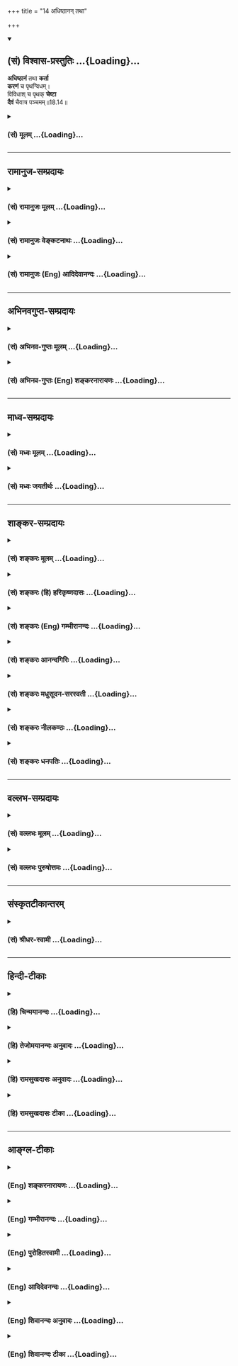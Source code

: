 +++
title = "14 अधिष्ठानन् तथा"

+++
<div class="js_include" newlevelforh1="2" title="(सं) विश्वास-प्रस्तुतिः" unfilled url="/mahAbhAratam/vyAsaH/shlokashaH/06-bhIShma-parva/03-bhagavad-gItA-parva/saMskRtam/vishvAsa-prastutiH/18_moxa-saMnyAsa-yogaH/14_adhiShThAnan_tath.md">
<details open><summary><h2>(सं) विश्वास-प्रस्तुतिः ...{Loading}...</h2></summary>

**अधिष्ठानं** तथा **कर्ता**  
**करणं** च पृथग्विधम्।  
विविधाश् च पृथक् **चेष्टा**  
**दैवं** चैवात्र पञ्चमम्॥18.14॥
</details>
</div>
<div class="js_include collapsed" newlevelforh1="3" title="(सं) मूलम्" unfilled url="/mahAbhAratam/vyAsaH/shlokashaH/06-bhIShma-parva/03-bhagavad-gItA-parva/saMskRtam/mUlam/18_moxa-saMnyAsa-yogaH/14_adhiShThAnan_tath.md">
<details><summary><h3>(सं) मूलम् ...{Loading}...</h3></summary>

अधिष्ठानं तथा कर्ता करणं च पृथग्विधम्।  
विविधाश्च पृथक्चेष्टा दैवं चैवात्र पञ्चमम्।।18.14।।
</details>
</div>


_________________
## रामानुज-सम्प्रदायः
<div class="js_include collapsed" newlevelforh1="3" title="(सं) रामानुजः मूलम्" unfilled url="/mahAbhAratam/vyAsaH/shlokashaH/06-bhIShma-parva/03-bhagavad-gItA-parva/saMskRtam/rAmAnujaH/mUlam/18_moxa-saMnyAsa-yogaH/14_adhiShThAnan_tath.md">
<details><summary><h3>(सं) रामानुजः मूलम् ...{Loading}...</h3></summary>

।।18.14।। न्याय्ये शास्त्रसिद्धे विपरीते प्रतिषिद्धे **वा** सर्वस्मिन्
कर्मणि शारीरे वाचिके मानसे च **पञ्च एते हेतवः। अधिष्ठानं** शरीरम्;
अधिष्ठीयते जीवात्मना इति महाभूतसंघातरूपं शरीरम् अधिष्ठानम्। **तथा
कर्ता** जीवात्मा अस्य जीवात्मनः ज्ञातृत्वं कर्तृत्वं च -- ज्ञोऽत एव
(ब्र॰ सू॰ 2।3।18)कर्ता शास्त्रार्थवत्त्वात् (ब्र॰ सू॰ 2।3।33) इति च
सूत्रोपपादितम्। करणं च पृथग्विधम् वाक्पाणिपादादिपञ्चकं समनस्कं
कर्मेन्द्रियम्; पृथग्विधं कर्मनिष्पत्तौ पृथग्व्यापारम्। **विविधाः च
पृथक् चेष्टाः** -- चेष्टाशब्देन पञ्चात्मा वायुः अभिधीयते;
तद्वृत्तिवाचिना; शरीरेन्द्रियधारकस्य प्राणापानादिभेदभिन्नस्य वायोः
पञ्चात्मनो विविधा च चेष्टा विविधा वृत्तिः। **दैवं च एव अत्र पञ्चमम्;**
अत्र कर्म हेतुकलापे दैवं पञ्चमम् परमात्मा अन्तर्यामी कर्मनिष्पत्तौ
प्रधानहेतुः इति अर्थः उक्तं हिसर्वस्य चाहं हृदि सन्निविष्टो मत्तः
स्मृतिर्विज्ञानमपोहनं च। (गीता 15।15) इति। वक्ष्यति च -- ईश्वरः
सर्वभूतानां हृद्देशेऽर्जुन तिष्ठति। भ्रामयन् सर्वभूतानि यन्त्रारूढानि
मायया।। (गीता 18।61) इति।  
  
परमात्मायत्तं च जीवात्मनः कर्तृत्वम् -- परात्तु तच्छ्रुतेः (ब्र॰ सू॰
2।3।41) इति उपपादितम्। ननु एवं परमात्मायत्ते जीवात्मनः कर्तृत्वे जीवात्मा
कर्मणि अनियोज्यो भवति इति विधिनिषेधशास्त्राणि अनर्थकानि स्युः।  
  
इदम् अपि चोद्यं सूत्रकारेण एव परिहृतम्। कृतप्रयत्नापेक्षस्तु
विहितप्रतिषिद्धावैयर्थ्यादिभ्यः (ब्र॰ सू॰ 2।3।42) इति। एतद् उक्तं भवति --
परमात्मना दत्तैः तदाधारैः च करणकलेवरादिभिः तदाहितशक्तिभिः स्वयं च
जीवात्मा तदाधारः तदाहितशक्तिः सन् कर्मनिष्पत्तये स्वेच्छया
करणाद्यधिष्ठानाकारं प्रयत्नं च आरभते तदन्तः अवस्थितः परमात्मा
स्वानुमतिदानेन तं प्रवर्तयति इति जीवस्य अपि स्वबुद्ध्या एव
प्रवृत्तिहेतुत्वम् अस्ति। यथा गुरुतरशिलामहीरुहादिचलनादिफलप्रवृत्तिषु
बहुपुरुषसाध्यासु बहूनां हेतुत्वं विधिनिषेधभाक्त्वं च इति।

</details>
</div>
<div class="js_include collapsed" newlevelforh1="3" title="(सं) रामानुजः वेङ्कटनाथः" unfilled url="/mahAbhAratam/vyAsaH/shlokashaH/06-bhIShma-parva/03-bhagavad-gItA-parva/saMskRtam/rAmAnujaH/venkaTanAthaH/18_moxa-saMnyAsa-yogaH/14_adhiShThAnan_tath.md">
<details><summary><h3>(सं) रामानुजः वेङ्कटनाथः ...{Loading}...</h3></summary>

  
  
।।18.14।। उक्तविवरणतया श्लोकद्वयस्यापुनरुक्तिं परमते विरोधं
चाभिप्रेत्याऽऽह -- तदिदमाहेति। तत् श्रुतिसिद्धम्; इदं विवक्षितमित्यर्थः।
न्याय्यं न्यायादानपेतंधर्मपथ्यर्थन्यायादनपेते \[अष्टा.4।4।92\]
इत्यनुशासनात्। न्यायशब्दश्चात्र
अर्थान्तरानौचित्याद्व्युत्पत्त्यनुरोधाच्च
शास्त्रमेवानुसन्धत्त,इत्यभिप्रायेणाऽऽह -- शास्त्रसिद्ध इति।
शास्त्रसिद्धेन सह लौकिकविवक्षायां तदन्यद्वेति वक्तव्यम्। विहिते
निर्दिष्टे विपरीतशब्दश्च निषिद्धे स्वरसः कैमुत्येन च लौकिकं
लभ्यमित्यभिप्रायेणाऽऽह -- प्रतिषिद्धे वेति। सर्वस्मिन् कर्मणीति
फलितोक्तिः। यथा शारीरमानसवाचिकेषु कर्मसु शरीरादीनां प्राधान्येन
प्रतिनियतता न तथाऽमी पञ्च हेतवः अपितु प्रतिकर्म पञ्चाप्यपेक्षिता
इत्यभिप्रायेण शारीरत्वाद्युक्तिः। पञ्चहेतुकेषु सर्वेषु कर्मसु
प्राधान्यादेव हि शारीरत्वादिविभागः। यद्यपि जगत्सृष्ट्यादिषु परमात्मैव
कारणं; तथापि क्षेत्रज्ञकर्तृकेषु परमात्मना
स्वेच्छयैवमुपकरणीकृतान्येतानीत्यभिप्रायेण हेत्वन्तरोक्तिः।  
  
अधिष्ठानं क्षेत्रमाहुः \[म.भा.12।307।14\] इति करालायाऽऽह वसिष्ठः
तदनुसारेणाऽऽह -- अधिष्ठानं शरीरमिति। श्रुतिश्च -- मघवन्मर्त्यं वा इदं
शरीरमात्तं मृत्युना तदेत(तदस्या)दमृतस्याशरीरस्यात्मनोऽधिष्ठानम्
\[छां.उ.8।12।1\] इति शरीरेऽधिष्ठानशब्दं प्रयुङ्क्ते। कृत्यल्युटो बहुलम्
\[अष्टा.3।3।113\] इति कर्मार्थतया शरीरेऽधिष्ठानशब्दं व्युत्पादयति --
अधिष्ठीयत इति। अधिष्ठातुर्जीवस्यापि
परमात्माधिष्ठेयत्वात्तद्व्यवच्छेदायजीवात्मनेति विशेषितम्।
जीवाधिष्ठेयस्यापि करणादेः
पृथङ्निर्देशात्तत्सङ्कोचायाऽऽहमहाभूतसङ्घातरूपमिति।  
  
विश्वकर्तुरिह दैवशब्देन पृथग्ग्रहणात् कर्तृशब्दस्य चात्रशास्त्रफलं
प्रयोक्तरि \[पू.मी.3।7।18\] इति न्यायसूचनार्थत्वाच्चकर्ता
जीवात्मेत्युक्तम्। ननु कर्तृत्वं हि ज्ञानचिकीर्षापूर्वकप्रयत्नयोगित्वं
ज्ञानमात्रस्यात्मनो ज्ञातृत्वासम्भवात्तन्मूलं कर्तृत्वमपि न स्यादेवेत्यत
आह -- अस्य जीवात्मनो ज्ञातृत्वं कर्तृत्वं चेति। ज्ञोऽत एव
\[ब्र.सू.2।3।18\] इत्यादिसूत्रग्रहणं; श्रुत्यादेरपि तत एवाकर्षणात्।  
  
कर्मोत्पत्तिहेतूपन्यासात्करणशब्दोऽत्र कर्मेन्द्रियमात्रपर
इत्यभिप्रायेणाऽऽहवागिति। यद्यपि ज्ञानेन्द्रियाणां
तत्तद्विषयज्ञानोत्पादनद्वारा परम्परया कर्मणि हेतुत्वमस्ति; तथापि
वस्तुमात्रेष्वालोचितेषु मनसा सङ्कल्प्यैव
कर्मकरणान्मनसश्चान्यव्यापारव्यवधानाभावात् -- समनस्कमित्युक्तम्।
ज्ञानेन्द्रियस्यापि मनसः कर्मेन्द्रियप्रवृत्तिष्वपि
साधारण्यात्कर्मेन्द्रियत्वोक्तिः। शरीरवाङ्मनोभिः इत्यत्रैवोक्तेः मनसः
सङ्कल्पादिकर्मापेक्षया वा कर्मेन्द्रियत्ववादः। साङ्ख्यैरप्येवमेवोक्तं --
बुद्धीन्द्रियाणि चक्षुश्श्रोत्रघ्राणरसनत्वगाख्यानि (स्पर्शनकानि)।
वाक्पाणिपादपायूपस्थान्कर्मेन्द्रियाण्याहुः। उभयात्मकमत्र मनः
सङ्कल्पकमिन्द्रियं च साधर्म्यात् \[सां.का.2627\]
इति। कर्महेतुषूपादीयमानेषुपृथग्विधम् इति विशेषणं
तदुपयुक्तव्यापाराख्यविधापरमित्याहकर्मनिष्पत्तौ पृथग्व्यापारमिति।
वागादिष्वेकैकस्य वचनादानविहरणोत्सर्गानन्दसङ्कल्पादिक्रियाव्यापारो हि
मिथो विलक्षणः। प्रयत्नमूला शरीरादिक्रियैव हि चेष्टेत्युच्यते अतोऽत्र
कर्मणस्तदेव कारणमित्यात्माश्रयः स्यात् तत्राऽऽह -- चेष्टाशब्देन
पञ्चात्मा वायुरिति। अभिधीयत इति शब्देन प्रतिपादनमात्रं विवक्षितम्। अत्र
तद्धेतावन्यस्मिन् लक्षयितव्ये वागादीनां
करणादिशब्दैरुपात्तत्वात्प्राणसंवादादिषु करणानां शरीरस्य च
स्थितिप्रवृत्तेः प्राणायत्तत्वश्रुतेः प्राणप्रवृत्तिनिमित्तचेष्टावाचिना
शब्देन प्राणलक्षणाऽत्र युक्तेत्यभिप्रायेणाऽऽह -- तद्वृत्तिवाचिनेति।
चेष्टाशब्देनेति पूर्वेणान्वयः।  
  
प्राणसंवादादिस्मारणेन प्राणलक्षणाया औचित्यं वृत्तेर्वैविध्यं च विवृणोति
-- शरीरेन्द्रियेति। पृथक्छब्दविविधशब्दयोः
पौनरुक्त्यपरिहारायाऽऽहशरीरेन्द्रियधारकस्य प्राणापानादिभेदभिन्नस्येति।
अधिष्ठानकर्तृकरणव्यापारापेक्षया शरीरेन्द्रियवर्गरूपविषयभेदेन च पृथक्त्वं
प्राणादिवृत्तिभेदप्रतिनियतोच्छ्वासनिमेषोन्मेषादिव्यापारैर्वैविध्यं चेति
भावः। पञ्चात्मशब्दोऽत्र पञ्चवृत्तित्वपरः तथा च सूत्रं --
पञ्चवृत्तिर्मनोवद्व्यपदिश्यते \[ब्र.सू.2।4।12\] इति।
पञ्चवृत्तित्वोक्तिश्च नागकूर्मकृकरदेवदत्तधनञ्जयरूपवृत्त्यन्तरपञ्चकस्यापि
प्रदर्शिका। दैवं चैवात्र पञ्चमम् इत्यत्र
दैवाख्यप्रधाननिर्धारणार्थमत्रेत्यनुवाद इत्याह -- अत्र कर्महेतुकलाप इति।
परमात्मनः पञ्चमतया परिगणने श्रुत्यर्थपाठादिक्रमासम्भवाद्वाचः
क्रमवर्तित्वेन यथासम्भवं परिगणनेऽपिपञ्चमम् इति पूरणे निर्देशे
प्रयोजनाभावात् यथा कठवल्ल्याम् -- इन्द्रियेभ्यः परा ह्यर्थाः
इत्युपक्रम्य महतः परमव्यक्तमव्यक्तात्पुरुषः परः। पुरुषान्न परं
किञ्चित्सा काष्ठा सा परा गतिः \[1।3।1011\] इतीन्द्रियादिसमस्तप्रवृत्तौ
प्रधानहेतुः परमपुरुषो वशीकरणीयकाष्ठात्वेन निर्दिष्टः;
तद्वदिहापीत्यभिप्रायेणाऽऽह -- परमात्मान्तर्यामीति। ननुदैवं पुराकृतं
कर्मदैवं दिष्टं भागधेयम् \[अमरः1।4।28\] इत्यादिषु
प्राचीनकर्मरूपभोग्यपर्यायतया दैवशब्दं पठन्ति तस्य च हेतुत्वमुपपन्नम् अतः
कथमत्र परमात्मेत्युच्यते इत्थं न हि प्रागेव विनष्टानां कर्मणां स्वरूपेण
हेतुत्वं सम्भवति अतः कर्मजन्यादृष्टरूपपरमपुरुषसङ्कल्पस्यैव हेतुत्वं
वक्तव्यं ततो वरं तस्यैव दैवशब्देन प्रतिपादनम् अस्ति च दैवशब्दस्य
दैवतपर्यायतयाऽपि लोकवेदयोः प्रसिद्धिः यथा -- सत्यं सत्यं पुनः
सत्यमुद्धृत्य भुजमुच्यते। वेदशास्त्रात्परं नास्ति न दैवं केशवात्परम्
\[नृ.पु.18।33\] इति। नह्यत्रार्थान्तरं सम्भवति। एवं श्रीमद्रामायणेऽपि --
स्वाधीनं समतिक्रम्य मातरं पितरं गुरुम्। अस्वाधीनं कथं दैवं
प्रकारैरभिराध्यते \[वा.रा.2\] इति। तथा सभापर्वणि -- श्रूयतां परमं दैवं
दुर्विज्ञेयं मयाऽपि च। नारायणस्तु पुरुषो विश्वरूपो महाद्युतिः इति। तथा
याज्ञवल्क्यप्रणीते योगशास्त्रे -- आर्षं छन्दश्च मन्त्राणां दैवतं
ब्राह्मणं तथा इति। उक्त एवार्थः पुनःआर्षं छन्दश्च दैवं च इत्यादिनाऽपि
निर्दिश्यते। तत्रैव दैत्यमोहनार्थे प्रजापत्युपदेशानुवादेआत्मानं
पूजयेन्नित्यं भूषणाच्छादनादिभिः। स्वदेह एव दैवं स्यादन्यद्दैवं न विद्यते
\[यो.या.\] इति। तथा -- दैवाधीनं जगत्सर्वं मन्त्राधीनं च दैवतम्।
तन्मन्त्रं ब्राह्मणाधीनं तस्माद्विप्रा हि दैवतम्। \[वि.सं.22\] इति।
अस्मिन्नपि शास्त्रेसाधिभूताधिदेवं माम् \[7।30\] इति प्रस्ताव्यअधिदैवं
किमुच्यते \[8।1\] इति पृष्टमर्थंपुरुषश्चाधिदैवतम् \[8।4\] इति
प्रतिवक्ति। छान्दोग्ये () च आदित्याख्यदैवतवर्तिनः पुरुषस्याधिदैवतमिति
नामोच्यते -- तस्योपनिषदहः \[बृ.उ.5।5।3\] इत्यधिदैवतं तस्योपनिषदहं
\[बृ.उ.5।5।4\] इत्यध्यात्मम्। इति। एवमन्यत्रापि द्रष्टव्यम्। अन्यैरपि
चात्र दैवशब्दश्चक्षुराद्यनुग्राहकादित्यादिविषयतया व्याख्यातः। वयं
त्वादित्यादीनामप्यनुग्राहकं परमात्मानमिह दैवं ब्रूम इति विशेषः।
प्रयुक्तं च स्तोत्रेप्रख्यातदैवपरमार्थविदां मतैश्च \[स्तो.र.15\] इति।
लक्ष्मीकल्याणे च -- धर्मे प्रमाणं समयस्तदीयो वेदाश्च तत्त्वं च
तदिष्टदैवम् इति। तस्माद्देवशब्दोऽत्र देवतापर्यायः। स चात्र
सर्वप्रवर्तकहेतुपरत्वाद्विशेषकाभावाच्च परदेवताविषय उचित
इतिपरमात्मान्तर्यामी कर्मनिष्पत्तौ प्रधानहेतुरित्युक्तम्। यथाऽसौ
सर्वेषामात्मा; न तथाऽस्य कश्चिदित्यतः परमात्मा। तथा शरीरादेः प्रवृत्तौ
जीवः प्रधानहेतुः; तथा तस्याप्यसावित्यभिप्रायेणान्तर्यामित्वोक्तिः।
तद्विवक्षामत्र पूर्वापराभ्यां स्थापयति -- उक्तं हीत्यादिना।
ननुस्वतन्त्रः कर्ता \[अष्टा.1।3।5\] इति कर्तृलक्षणमनुशिष्टम् इह च
कर्तेति क्षेत्रज्ञ एव निर्दिष्टः अतः कारकान्तरप्रयोक्तृत्वं
कारकान्तराप्रयोज्यत्वं च तस्याङ्गीकर्तव्यम्।
तस्माद्दैवमप्यत्राधिष्ठानादिवत्तदपेक्षया गुणीभूतं वक्तव्यमित्यत्राऽऽह --
परमात्मायत्तं चेति। उत्पन्नज्ञानचिकीर्षाप्रयत्नस्य हि पुरुषस्य
कारकान्तरप्रयोक्तृत्वादिकम् ज्ञानाद्युत्पत्तिरेव तु परमात्मायत्तेति
श्रुतिसिद्धत्वात्; जीवस्य परायत्तकर्तृत्वं स्वातन्त्र्यं चाविरुद्धमिति
शारीरके स्थापितमिति भावः। इममभिप्रायमजानन्वायूदकादिवत्परमात्मनः
प्रेरकत्वाच्चोदयति -- नन्वेवमिति। ज्योतिष्टोमादिषु यदि परमात्मा
प्रेरयति; तदा न जीवस्य किञ्चिद्विधेयं न हि प्रबलेन ह्रियमाणस्य गमनविधिः
अथ निरुन्धे; तथापि न विधेयं न हि दुर्बलस्य प्रबलेन निरुद्धस्य गमनविधिः
एवं यत्र परमात्मा प्रवर्तयति; तत्र निवृत्तेरशक्यत्वान्निषेधो निष्फलः
यत्र तु न प्रवर्तयेत्; तत्र तु प्रवृत्तेरेवाशक्यत्वान्न निषेधापेक्षेति
भावः। इयमत्र चार्वाकेतरसमस्तसिद्धान्तावलम्बिनी चोद्यकाष्ठा --
निग्रहानुग्रहाम्नातपूर्वादृष्टप्रचोदितः। निग्रहानुग्रहाद्यर्ह इतीदं घटते
कथम् इति। जीवस्य ज्ञातृत्वकर्तृत्वपारतन्त्र्याभावचोद्यवत्
पारतन्त्र्येऽपि विधिनिषेधवैयर्थ्यप्रसङ्गचोद्यमपि
पञ्चमवेदतदुपन्षिदोर्द्रष्टा भगवान्बादरायणः स्वयमेव परिजहारेत्याह --
इदमपीति। विहितप्रतिषिद्धावैयर्थ्यादिहेतुभ्य एव चेतनेन कृतं
प्रयत्नमपेक्ष्य परमात्मा उत्तरोत्तरेषु प्रवर्तयतीति सूत्रार्थः। तत्र
सर्वप्रवृत्तिषु परमात्माधीनासु कथं कृतप्रयत्नापेक्षत्वमुच्यते
वैयर्थ्यचोद्यस्य चावैयर्थ्यासिद्ध्यर्थतया परिहारे साध्याविशेषश्च
स्यादिति शङ्कायां सूत्रस्याभिप्रायिकमर्थमाह -- एतदुक्तमिति। अयमभिप्रायः
-- यत्तावदीश्वरस्य यन्त्रादिवत्त्वसङ्कल्पकल्पितप्रवृक्तिशक्तीनां
करणकलेवराणां समर्पणं; यच्च भूतलादिवत्सर्वप्रवृत्तिनिवृत्त्यानुगुण्येन
स्वरूपतः सङ्कल्पतश्च सर्वाधारतयाऽवस्थानं; यदपि
करणकलेवराद्यधिष्ठानशक्तिप्रदानं; यच्च
प्रवृत्त्यालम्बनबाह्यविषयपुरस्करणं; तत्सर्वं जीवस्य कर्तृत्वानुगुणं
सर्वप्रवृत्तिनिवृत्तिसाधारणं चेति न तत्र चोद्यावकाशः। एतावतैव
सर्वप्रवृत्तिनिवृत्तिसाधारणमुदासीनत्वं भगवत उच्यते। एवं लब्धशक्तेः
पुरुषस्य प्रवृत्तिकाले यत्कार्यनिष्पत्त्यर्थमीश्वरस्यानुमन्तृत्वं; तदपि
न जीवस्य कर्तृतां वारयति अपितूत्तम्नातीति न ततोऽपि विधिनिषेधवैयर्थ्यम्।
नचैकस्मिन्नेव कर्मणि परमात्माख्यकर्त्रन्तरसाहचर्यं
जीवस्यानियोज्यताकारणं; प्रत्येकमशक्येषु सम्भूय बहुभिरनुष्ठीयमानेष्वपि
लोके विधिनिषेधतत्फलादिदर्शनात्प्रवृत्तिशक्तस्येच्छायामन्यैरनिवार्यत्वेन
स्वातन्त्र्यादिसिद्धेः। एवंकार्यते ह्यवशः कर्म सर्वः प्रकृतिजैर्गुणैः
\[3।5\] इत्यादिष्वपि ज्ञानेच्छापुरस्कारेण प्रवर्तनादिच्छाविशेषादेश्च
स्ववासनादिविशेषमूलत्वाज्जीवस्य कर्तृत्वं सुस्थितम्। अत एव ह्यत्र
हेतुपञ्चके कर्तेति समाख्यासमाधिना कर्तृत्वेनैव जीवो निरूप्यते यत्तु
करणकलेवरशक्तिज्ञानवाञ्छादिषु विषमप्रदानमहितप्रवृत्तावनिवारणमनुमननं
प्रत्यवायजननं च; तदप्यनादिपूर्वकर्मवैषम्योपाधिकतया नेश्वरस्य
वैषम्यनैर्घृण्यापादकम्। प्रवृत्तिवैषम्यस्यादृष्टवैषम्यमूलत्वेऽपि
तदेवादृष्टं शास्त्रपुरस्कारेणास्य दृष्टादिकमारभते। तदप्येवमिति
विधिनिषेधावकाशलाभः। न हि पूर्वं यज्ञादिकारणमदृष्टं कृतमिति तेनैवेदानीं
यज्ञादिकं निष्पद्यते; शास्त्रजन्यबुद्ध्यादिसापेक्षत्वात्तस्य। एवं
पापहेतुभूतमप्यदृष्टं स्वबुद्ध्यैव निवृत्तियोग्यतया शासनानर्हदशामापाद्य
पापे प्रवर्तयति तदपि तथेति; अन्यथादृष्टमूलत्वाद्धिताहितप्रवृत्त्योर्न
शास्त्रापेक्षेति वादिनः पूर्वादृष्टेऽपि तथा प्रसङ्गात्स्ववचनविरोधः।
अथादृष्टमूलत्वे शास्त्रवैयर्थ्यप्रसङ्गः सार्थकं च शास्त्रं
परैरभ्युपगम्यत इत्यदृष्टमूलत्वमेव नोपपद्येतेति मन्यसे तदपि न;
लौकिकविधिनिषेधयोरपि तथा प्रसङ्गात्। तत्रापि हि सामग्रीवैचित्र्यमूलत्वे
प्रवृत्तिनिवृत्त्यादिवैचित्र्यस्य किंगामानय इत्यादिनियोगेन अथ सोऽपि
नियोगः स्वसामग्र्योपनीतः प्रवृत्तिनिवृत्तिसामग्रीमध्यमध्यास्त इति
पश्यसि; एवं वैदिकनियोगोऽपीति सम्पश्येथाः। तर्हि लौकिकमपि नियोगं
परित्यजाम इति चेत् -- हन्त
परस्परसंव्यवहारव्युत्त्पत्त्याद्यसम्भवाद्विलीनं लोकायतेनापीति मूकीभव।
एवं सामान्यतः सर्वेषु अदृष्टवैषम्यमूलेष्वपि कर्मसु शास्त्रे सावकाशे तदेव
शास्त्रमीश्वरबुद्धिविशेषं चेददृष्टमुपदिशति; तथाविधोऽयमीश्वरः
प्रमाणबलादगवत इति न तत्र परिचोदनावकाशः। न चैष दोषः --
यथोक्तमाचार्यैर्वादिहंसाम्बुवाहैः -- वैषम्ये सति कर्मणामविषमः किं नाम
कुर्यात्कृती किंवोदारतया ददीत वरदो वाञ्छन्ति चेद्दुर्गतिम् इति। तदयं
चार्वाकेतरसमस्तसिद्धान्तनिष्ठानां साधारणपरिहारसारः --
तत्तदिष्टादृष्टमूलशास्त्रवश्यदशान्वयात्। पुनस्तथातथा
दृष्टसम्पत्तिरुपपद्यते।। पुमर्थसाधनत्वेन प्रतीतेः स्वेच्छया पुमान्।
प्रवर्तेतेति तादर्थ्यात्सावकाशाऽत्र चोदना।। इति। अत्र
करणकलेवरप्रदानादिसाधारणोपकारसापेक्षतया जीवकर्तृत्वस्य
परापेक्षत्वंसन्नित्यन्तेनोक्तम्। कर्मनिष्पत्तये इत्यादिना तु
प्रवृत्तिविशेषे जीवस्य स्वातन्त्र्यं दर्शितम्। तत्रापि परस्य
किञ्चित्कारःतदन्तरवस्थित इत्यादिनोक्तः। तं -- कृतप्रयत्नमित्यर्थः।

</details>
</div>
<div class="js_include collapsed" newlevelforh1="3" title="(सं) रामानुजः (Eng) आदिदेवानन्दः" unfilled url="/mahAbhAratam/vyAsaH/shlokashaH/06-bhIShma-parva/03-bhagavad-gItA-parva/saMskRtam/rAmAnujaH/english/AdidevAnandaH/18_moxa-saMnyAsa-yogaH/14_adhiShThAnan_tath.md">
<details><summary><h3>(सं) रामानुजः (Eng) आदिदेवानन्दः ...{Loading}...</h3></summary>

18.14 - 18.15 For all actions, performed through body, words or mind,
whether they be authorized by the Sastras or not, the causes are these
five. (1) The body, which is a conglomeration of the 'great elements,'
is known as the seat, since it is governed by the individual self. (2)
The agent is the individual self. That this individual self is the
knower and the agent is established in the Vedanta-Sutras: 'For this
reason, (the individual self) is the knower' (2.3.18) and 'The agent, on
account of the scripture having a purport' (2.3.33.). (3) The organs of
various kinds are the five motor organs like that of speech, hands, feet
etc., along with the mind. They are of various kinds, viz., they have
different functions in completing an action. (4) The different and
distinctive functions of vital air - here the expression 'functions'
(Cesta) means several functions. Distinctive are the functions of this
fivefold vital air which sustains the body and senses through its
divisions of Prana, Apana etc. (5) Divinity is the fifth among these
causes. The purport is this: Among these, which constitute the
conglomeration of causes of work the Divinity is the fifth. It is the
Supreme Self, the Inner Ruler, who is the main cause in completing the
action. It has been already affirmed: 'I am seated in the hearts of all.
From Me are memory, knowledge and their removal also' (15.15), and He
will say further: 'The Lord, O Arjuna, lives in the heart of every being
casuing them to spin round and round by His power as if set on a wheel'
(18.61). The agency of the individual self is dependent on the Supreme
Self as established in the aphorism: 'But from the Supreme, because the
scripture says so' (B. S., 2.3.41). Now an objection may be raised in
this way: If the agency of the individual self is dependent on the
Supreme Self and the individual self cannot be charged with moral
responsibility, then the scriptures containing injunctions and
prohibitions become useless, as the individual self cannot be enjoined
to act in regard to any action. The objection is disposed off by the
author of the Vedanta-Sutras in the aphorism: 'But with a view to the
effects made on account of the purposelessness of injunctions and
prohibitions' (2.3.42). The purport is this: By means of his senses,
body etc., granted by the Supreme Self - having Him for their support,
empowered by Him, and thus deriving power from Him - the individual self
begins, of his own free will, the effort for directing the senses etc.,
for the purpose of performing actions conditioned by his body and
organs. The individual self Itself, of Its own free will, is responsible
for activity, since the Supreme Self, abiding within, causes It to act
only by granting His permission, just as works such as moving heavy
stones and timber are collectively the labour of many persons and they
are together responsible for the effect. But each one of them
(severally) also is responsible for it. In the same way each individual
is answerable to Nature's law in the form of positive and negative
;ndments.

</details>
</div>


_________________
## अभिनवगुप्त-सम्प्रदायः
<div class="js_include collapsed" newlevelforh1="3" title="(सं) अभिनव-गुप्तः मूलम्" unfilled url="/mahAbhAratam/vyAsaH/shlokashaH/06-bhIShma-parva/03-bhagavad-gItA-parva/saMskRtam/abhinava-guptaH/mUlam/18_moxa-saMnyAsa-yogaH/14_adhiShThAnan_tath.md">
<details><summary><h3>(सं) अभिनव-गुप्तः मूलम् ...{Loading}...</h3></summary>

।।18.13 -- 18.17।। अधुना व्यवहारदशायामपि पञ्चस्वपि कर्महेतुषु स्थितेषु
बलादेवामी ( बलादमी ) अविद्यान्धाः पुमांसः स्वात्मन्येव
सकलकर्तृभावभारमारोपयन्ति ( आरोपयन्त्येते )। अतो निजयैव धिया आत्मानं
बध्नन्ति; न तु वस्तुस्थित्या अस्य बन्धः इत्युपदिश्यते -- पञ्चेत्यादि न
निबद्ध्यते इत्यन्तम्। कृतः अन्तः; निश्चयः यत्रेति कृतान्तः; सिद्धान्तः।
अधिष्ठानं; विषयः। दैवम्; प्रागर्जितं शुभाशुभम्। पञ्चैते अधिष्ठानादयः
सामग्रीरूपतां प्राप्ताः सर्वकर्मसु हेतवः। अन्ये तु; अधिष्ठीयते अनेन सर्वं
कर्म इति बुद्धिगतं रजोलब्धवृत्तिकं
धृतिश्रद्धासुखविविदिषाविविदिषारूपपञ्चकपरिणामिकर्मयोगशब्दवाच्यमधिष्ठानं
क्वचित् प्रयत्नशब्देन उक्तम्। कर्ता; अनुसन्धाता बुद्धिलक्षणः। करणं
मनश्चक्षुरादि; बाह्यमपि च खड्गादि। चेष्टा प्राणापानादिका। ,दैवशब्देन
धर्माधर्मौ ताभ्यां च बुद्धिगताः सर्वेऽपि भावा उपलक्षिताः \[ इति \]।
अन्ये तु अधिष्ठानम् ईश्वरं मन्यन्ते। अकृतबुद्धित्वात्; अनिश्चितप्रज्ञतया।
यः पुनरहंकारवियोगदार्ढ्येन प्रागुक्तयुक्तिशतशोधितेन कर्माणि करोति न स
बन्धभाक् +++(; N न संबन्धभाक् )+++; कृतबुद्धित्वात् इत्याशयः।

</details>
</div>
<div class="js_include collapsed" newlevelforh1="3" title="(सं) अभिनव-गुप्तः (Eng) शङ्करनारायणः" unfilled url="/mahAbhAratam/vyAsaH/shlokashaH/06-bhIShma-parva/03-bhagavad-gItA-parva/saMskRtam/abhinava-guptaH/english/shankaranArAyaNaH/18_moxa-saMnyAsa-yogaH/14_adhiShThAnan_tath.md">
<details><summary><h3>(सं) अभिनव-गुप्तः (Eng) शङ्करनारायणः ...{Loading}...</h3></summary>

18.14 See Comment under 18.17

</details>
</div>


_________________
## माध्व-सम्प्रदायः
<div class="js_include collapsed" newlevelforh1="3" title="(सं) मध्वः मूलम्" unfilled url="/mahAbhAratam/vyAsaH/shlokashaH/06-bhIShma-parva/03-bhagavad-gItA-parva/saMskRtam/madhvaH/mUlam/18_moxa-saMnyAsa-yogaH/14_adhiShThAnan_tath.md">
<details><summary><h3>(सं) मध्वः मूलम् ...{Loading}...</h3></summary>

।।18.14 -- 18.15।। अधिष्ठानं देहादिः। कर्ता विष्णुः स हि
सर्वकर्तेत्युक्तम् जीवस्य चाकर्तृत्वे प्रमाणमुक्तम्। करणमिन्द्रियादि च।
चेष्टाः क्रियाः हस्तादिक्रियाभिर्होमादिकर्माणि जायन्ते। ध्यानादेरपि
मानसी चेष्टा कारणम्। पूर्वतनी चेष्टाऽपि संस्कारकारणत्वेन भवति।
दैवमदृष्टम्। तथा चायास्यश्रुतिः -- देहो ब्रह्मार्थेन्द्रियाद्याः
क्रियाश्च तथाऽदृष्टं पञ्चमं कर्महेतुः इति।

</details>
</div>
<div class="js_include collapsed" newlevelforh1="3" title="(सं) मध्वः जयतीर्थः" unfilled url="/mahAbhAratam/vyAsaH/shlokashaH/06-bhIShma-parva/03-bhagavad-gItA-parva/saMskRtam/madhvaH/jayatIrthaH/18_moxa-saMnyAsa-yogaH/14_adhiShThAnan_tath.md">
<details><summary><h3>(सं) मध्वः जयतीर्थः ...{Loading}...</h3></summary>

।।18.14 -- 18.15।। अधिष्ठानादि करण एवान्तर्भूतमिति वक्ष्यति;
तत्प्रबोधनायाधिष्ठानं निर्दिशति -- **अधिष्ठानमि**ति। आदिपदेन भूम्यादि।
कर्ता जीव इति व्याख्यानमसदिति भावेनाऽऽह -- **कर्ते**ति। शंरीरवाङ्मनोभिः
क्रियमाणानां कर्मणां कर्ता कथं विष्णुः इत्यत आह -- **स ही**ति।
उक्तमुपपादितम्। तथापि जीवोऽत्र कर्ता किं न स्यात् इत्यत आह -- **जीवस्य
चे**ति। अपराधीनत्वाभिप्रायेणेदं निराकरणं; पराधीनं
कर्तृत्वमङ्गीकृत्यान्यत्र जीवो व्याख्यात इत्यविरोधः।
भावसाधनताप्रतीतिनिरासार्थमाह -- **करणमि**ति। आदिपदेन स्रुवादि।
भावसाधनार्थस्य साध्यत्वाच्चेष्टाग्रहणेन च गृहीतत्वाच्च। वायवीयाः
प्राणापानाद्याश्चेष्टाः (शां.) इत्यसत्। द्रव्याभिधाने
चेष्टात्वानुपपत्तेः। प्राणनाद्यभिधाने
साध्यत्वात्कारकत्वानुपपत्तेरित्याशयवानाह -- **चेष्टा** इति। क्रियाणां
साधकत्वात्कथं कारकत्वं इत्यत आह -- **हस्तादी**ति। सावान्तरव्यापारं हि
करणं कारकमुच्यते। तत्राधिष्ठानादिपदैर्व्यापारिणो निर्दिश्यन्ते।
क्रियाशब्देन त्ववान्तरा व्यापाराः। कारकाश्रिताभिरवान्तरक्रियाभिः
प्रधानक्रियाजननं च प्रसिद्धमेवेत्यर्थः। नन्वत्र
कारकाभिधानप्रसङ्गेऽधिष्ठानाद्येवोक्तं कर्मसम्प्रदानापादानानि कुतो
नोक्तानि अधिष्ठानादीनां सर्वक्रियानुगमात् कर्मादीनां तदभावादिति ब्रूमः।
तथा च वक्ष्यति -- शरीरवाङ्मनोभिर्यत् \[18।15\] इति। एवं तर्हि चेष्टाऽपि
न वक्तव्या। ध्यानादिजनने करणस्य मनसश्चेष्टाभावेनानुगमादित्यत आह --
**ध्यानादेरपी**ति। आदिपदेन स्मरणं गृह्यते; ज्ञात एवार्थे ध्यानं भवति;
ज्ञानं चात्मेन्द्रियसन्निकृष्टेनैव मनसा जायते; सन्निकर्षश्च
मानसचेष्टाजन्यः; अतो ध्यानादेरपि मनस्सम्बन्धिनी चेष्टा कारणं भवतीति
भावः। ननु नियतपूर्वक्षणे सत्कारणं न च ध्यानादिपूर्वक्षणे मनसि
क्रियाऽस्ति चिरातीतत्वात्। मनोनैश्चल्यसाध्यत्वाद्ध्यानादेः। न च
सन्निकर्षज्ञानद्वारा करणं तस्यापि चिरातीतत्वादित्यत आह -- पूर्वतनीति।
पूर्वतनी चिरातीताऽपि मानसी क्रिया सन्निकर्षद्वारा
ध्यानादिहेतुसंस्कारकारणत्वेन भवति; ध्यानादेः कारणसंस्कारस्य
स्थायित्वादित्यर्थः। दैवमन्तर्यामिव्यापार इति कश्चित्; तदसत्
कर्तेत्यनेनैवोक्तत्वात्। चक्षुराद्यनुग्राहकाः सूर्यादय इत्यपरः
\[वें.ब्र.\] तदप्यसत् करणादिशब्दैरेव गृहीतत्वादिति भावेनाऽऽह --
**दैवमदृष्टमि**ति। उक्तमर्थं श्रुतिसम्मत्याऽपि समर्थयते -- **तथा चे**ति।
देह इत्युपलक्षणम्। हेतुः कारणम्। कर्म हेत्विति क्वचित्पाठः; तत्र छान्दसो
लिङ्गव्यत्ययः।

</details>
</div>


_________________
## शाङ्कर-सम्प्रदायः
<div class="js_include collapsed" newlevelforh1="3" title="(सं) शङ्करः मूलम्" unfilled url="/mahAbhAratam/vyAsaH/shlokashaH/06-bhIShma-parva/03-bhagavad-gItA-parva/saMskRtam/shankaraH/mUlam/18_moxa-saMnyAsa-yogaH/14_adhiShThAnan_tath.md">
<details><summary><h3>(सं) शङ्करः मूलम् ...{Loading}...</h3></summary>

।।18.14।। --,**अधिष्ठानम्** इच्छाद्वेषसुखदुःखज्ञानादीनाम्
अभिव्यक्तेराश्रयः अधिष्ठानं शरीरम्; **तथा कर्ता** उपाधिलक्षणः भोक्ता;
**करणं च** श्रोत्रादिशब्दाद्युपलब्धये **पृथग्विधं** नानाप्रकारं तत्
द्वादशसंख्यं **विविधाश्च पृथक्चेष्टाः** वायवीयाः प्राणापानाद्याः **दैवं
चैव** दैवमेव च **अत्र** एतेषु चतुर्षु **पञ्चमं** पञ्चानां पूरणम्
आदित्यादि चक्षुराद्यनुग्राहकम्।।

</details>
</div>
<div class="js_include collapsed" newlevelforh1="3" title="(सं) शङ्करः (हि) हरिकृष्णदासः" unfilled url="/mahAbhAratam/vyAsaH/shlokashaH/06-bhIShma-parva/03-bhagavad-gItA-parva/saMskRtam/shankaraH/hindI/harikRShNadAsaH/18_moxa-saMnyAsa-yogaH/14_adhiShThAnan_tath.md">
<details><summary><h3>(सं) शङ्करः (हि) हरिकृष्णदासः ...{Loading}...</h3></summary>

।।18.14।। वे ( पाँच कारण ) कौनसे हैं सो बतलाते हैं --, अधिष्ठान --
इच्छाद्वेष; सुखदुःख और ज्ञान आदिकी अभिव्यक्तिका आश्रय शरीर; कर्ता --
उपाधिस्वरूप भोक्ता जीव; भिन्नभिन्न प्रकारके कारण -- शब्दादि विषयोंको
ग्रहण करनेवाले श्रोत्रादि अलगअलग बारह करण; नाना प्रकारकी चेष्टाएँ --
श्वासप्रश्वास आदि अलगअलग वायुसम्बन्धी क्रियाएँ और इन चारोंके साथ पाँचवाँ
-- पाँचकी संख्याको पूर्ण करनेवाला कारण दैव है। अर्थात् चक्षु आदि
इन्द्रियोंके अनुग्राहक सूर्यादि देव हैं।

</details>
</div>
<div class="js_include collapsed" newlevelforh1="3" title="(सं) शङ्करः (Eng) गम्भीरानन्दः" unfilled url="/mahAbhAratam/vyAsaH/shlokashaH/06-bhIShma-parva/03-bhagavad-gItA-parva/saMskRtam/shankaraH/english/gambhIrAnandaH/18_moxa-saMnyAsa-yogaH/14_adhiShThAnan_tath.md">
<details><summary><h3>(सं) शङ्करः (Eng) गम्भीरानन्दः ...{Loading}...</h3></summary>

18.14 Adhisthanam, the locus, the body, which is the seat, the basis, of
the manifestation of desire, hatred, happiness, sorrow, knowledge, etc.;
tatha, as also karta, the agent, the enjoyer \[The individual Self which
has intelligence etc. as its limiting adjuncts, due to which it appears
to possess their characteristics and become identified with them.\] who
has assumed the characteristics of the limiting adjuncts; prthak vidham,
the different kinds of; karanam, organs, the ears etc. which, twelve
\[The five organs of knowledge (eyes, ears, nose, tongue and skin), the
five organs of actions (hands, feet, speech, organ of excertion and that
of generation), the mind and the intellect.\] in number, are of
different kinds for the experience of sound etc.; the vividhah, many;
and prthak, distinct; cesta, activities connected with air-exhalation,
inhalation, etc.; ca eva, and; daivam, the divine, i.e. the Sun and the
others who are the presiding deities of the eye etc.; is atra, here, in
relation to these four; pancamam, the fifth-completing the five.

</details>
</div>
<div class="js_include collapsed" newlevelforh1="3" title="(सं) शङ्करः आनन्दगिरिः" unfilled url="/mahAbhAratam/vyAsaH/shlokashaH/06-bhIShma-parva/03-bhagavad-gItA-parva/saMskRtam/shankaraH/AnandagiriH/18_moxa-saMnyAsa-yogaH/14_adhiShThAnan_tath.md">
<details><summary><h3>(सं) शङ्करः आनन्दगिरिः ...{Loading}...</h3></summary>

।।18.14।। कर्मार्थान्यधिष्ठानादीनि मानमूलत्वाज्ज्ञेयानीत्युक्तमिदानीं
प्रश्नपूर्वकं विशेषतस्तानि निर्दिशति -- **कानीत्यादिना।** प्रतीकमादाय --
व्याकरोति -- **अधिष्ठानमिति।** उपाधिलक्षणो
बुद्ध्यादिरुपाधिस्तल्लक्षणस्तत्स्वभावो बुद्ध्याद्यनुविधायी
तद्धर्मानात्मनि पश्यन्नुपहितस्तत्प्रधान इत्यर्थः। तत्र
कार्यलिङ्गकमनुमानं सूचयति -- **शब्दादीति।** ज्ञानेन्द्रियाणि पञ्च; पञ्च
कर्मेन्द्रियाणि मनोबुद्धिश्चेति द्वादशसंख्यत्वम्। चेष्टाया
विविधत्वान्नानाप्रकारत्वं तदेव स्पष्टयति -- **वायवीया इति।**
पृथक्त्वमसंकीर्णत्वम्। नहि प्राणापानादिचेष्टानां मिथः संकरोस्ति।
दैवमेवेति विशदयति -- **आदित्यादीति।**

</details>
</div>
<div class="js_include collapsed" newlevelforh1="3" title="(सं) शङ्करः मधुसूदन-सरस्वती" unfilled url="/mahAbhAratam/vyAsaH/shlokashaH/06-bhIShma-parva/03-bhagavad-gItA-parva/saMskRtam/shankaraH/madhusUdana-sarasvatI/18_moxa-saMnyAsa-yogaH/14_adhiShThAnan_tath.md">
<details><summary><h3>(सं) शङ्करः मधुसूदन-सरस्वती ...{Loading}...</h3></summary>

।।18.14।। प्रमाणमूलानि कर्मकारणानि पञ्चात्मनोऽकर्तृसिद्ध्यर्थं हेयत्वेन
ज्ञातव्यानीत्युक्ते कानि तानीत्यपेक्षायां तत्स्वरूपमाह द्वितीयेन --
अधिष्ठानमिति। इच्छाद्वेषसुखदुःखचेतनाभिव्यक्तेराश्रयोऽधिष्ठानं शरीरं तथा
कर्ता यथाधिष्ठानमनात्मा भौतिकं मायाकल्पितं स्वाप्नगृहरथादिवत् तथा
कर्ताऽहं करोमीत्याद्यभिमानवान्
ज्ञानशक्तिप्रधानापञ्चीकृतपञ्चमहाभूतकार्योऽहंकारोऽन्तःकरणं
बुद्धिर्विज्ञानमित्यादिपर्यायशब्दवाच्यस्तादात्म्याध्यासेनात्मनि
कर्तृत्वादिधर्माध्यारोपहेतुरनात्मा भौतिको मायाकल्पितश्चेति तथाशब्दार्थः।
स्थूलशरीरस्य लोकायतिकैरात्मत्वेन परिगृहीतस्याप्यन्यैः
परीक्षकैरनात्मत्वेन निश्चयात्तद्दृष्टान्तेन तार्किकादिभिरात्मत्वेन
परिगृहीतस्य कर्तुरप्यनात्मत्वनिश्चयः सुकर इत्यर्थः। करणं च
श्रोत्रादिशब्दाद्युपलब्धिसाधनम्। चशब्दस्तथेत्यनुकर्षार्थः। पृथग्विधं
नानाप्रकारं पञ्च ज्ञानेन्द्रियाणि पञ्च कर्मेन्द्रियाणि मनो बुद्धिश्चेति
द्वादशसंख्यं कारणवर्गं मनो बुद्धिश्चेति वृत्तिविशेषौ
वृत्तिमांस्त्वहंकारः कर्तैव। चिदाभासस्तु सर्वत्रैवाविशिष्टो विविधा
नानाप्रकाराः पञ्चधा पञ्चधा वा प्रसिद्धाः।
चशब्दस्तथेत्यनुकर्षार्थः। ,पृथक् असंकीर्णाश्चेष्टाः क्रियारूपाः
क्रियाशक्तिप्रधानाः पञ्चीकृतपञ्चमहाभूतकार्याः क्रियाप्राधान्येन
वायवीयत्वेन व्यपदिश्यमानाः प्राणापानव्यानोदानसमानाः
नागकूर्मकृकलदेवदत्तधनंजयाख्याश्च तदन्तर्भूता एव। अत्र च
सुषुप्तावन्तःकरणस्य कर्तुर्लयेऽपि
प्राणव्यापारदर्शनाद्भेदव्यपदेशाच्चान्तःकरणादत्यन्तभिन्न इव प्राण इति
केचित्। क्रियाशक्तिज्ञानशक्तिमदेकमेव
जीवत्वोपाधिभूतमपञ्चीकृतपञ्चमहाभूतकार्यं क्रियाशक्तिप्राधान्येन प्राण
इति; ज्ञानशक्तिप्राधान्येन चान्तःकरणमिति व्यपदिश्यत इत्यभियुक्ताः। स
ईक्षांचक्रे कस्मिन्नहमुत्क्रान्त उत्क्रान्तो भविष्यामि कस्मिन्वा
प्रतिष्ठिते प्रतिष्ठास्यामीति स प्राणमसृजत इति
श्रुतावुत्क्रान्त्याद्युपाधित्वं प्राणस्योक्तं; तथासधीः स्वप्नो भूत्वेमं
लोकमतिक्रामति मृत्यो रूपाणि ध्यायतीव लेलायतीव
इत्यादिश्रुतावुत्क्रान्त्याद्युपाधित्वं बुद्धेरुक्तं; स्वतन्त्रोपाधिभेदे
च जीवभेदप्रसङ्गस्तस्माद्बुद्धिप्राणयोरेकत्वेनैवोत्क्रान्त्याद्युपाधित्वं
युक्तं; भेदव्यपदेशश्च शक्तिभेदात् सुषुप्तौ च ज्ञानशक्तिभागलयेऽपि
क्रियाशक्तिभागदर्शनमेकत्वेऽपि न विरुद्धमनुभवसिद्धत्वात् दृष्टिसृष्टिलयेन
सर्वलयेऽपि प्राणव्यापारवच्छरीरस्य सुषुप्तोऽयमित्येवंरूपेण परैः
कल्पितत्वाच्च। तस्मादुभयथापि व्यपदेशभेद उपपन्नः। दैवं
चानुग्राहकदेवताजातम्। चशब्दस्तथेत्यनुकर्षणार्थः। अत्र कारणवर्गे पञ्चमं
पञ्चसंख्यापूरणम्। एवशब्दस्तथाशब्देन
संबध्यमानोऽनात्मत्वभौक्तिकत्वकल्पितत्वाद्यवधारणार्थः पञ्चानामपि। तत्र
शरीरस्य कर्तृकरणक्रियाधिष्ठानस्य देवता पृथिवीयत्रास्य पुरुषस्य
मृतस्याग्निं वागप्येति वातं प्राणश्चक्षुरादित्यं दिशः श्रोत्रं
मनश्चन्द्रं पृथिवीं शरीरम् इति श्रुतौ वागाद्यधिष्ठात्र्यग्न्यादिभिः सह
शरीराधिष्ठातृत्वेन पृथिवीपाठात्कर्तुरहंकारस्याधिष्ठात्री देवता रुद्रः
पुराणादिप्रसिद्धः। करणानां चाधिष्ठात्र्यो देवताः सुप्रसिद्धाः।
श्रोत्रत्वक्चक्षूरसनघ्राणानां दिग्वातार्कप्रचेतोऽश्विनः।
वाक्पाणिपादपायूपस्थानां वह्नीन्द्रोपेन्द्रमित्रप्रजापतयो
मनोबुद्ध्योश्चन्द्रबृहस्पती इति। पञ्चप्राणानां क्रियारूपाणां
सद्योजातवामदेवाघोरतत्पुरुषेशानाः पुराणप्रसिद्धाः। भाष्ये
दैवमादित्यादिचक्षुराद्यनुग्राहकमित्यधिष्ठानादिदेवतानामप्युपलक्षणम्।

</details>
</div>
<div class="js_include collapsed" newlevelforh1="3" title="(सं) शङ्करः नीलकण्ठः" unfilled url="/mahAbhAratam/vyAsaH/shlokashaH/06-bhIShma-parva/03-bhagavad-gItA-parva/saMskRtam/shankaraH/nIlakaNThaH/18_moxa-saMnyAsa-yogaH/14_adhiShThAnan_tath.md">
<details><summary><h3>(सं) शङ्करः नीलकण्ठः ...{Loading}...</h3></summary>

।।18.14।। तान्येव पञ्च गणयति -- **अधिष्ठानमिति।**
अधिष्ठानमिच्छाद्वेषसुखदुःखज्ञानादीनामभिव्यक्तेराश्रयो देहः
तस्यानात्मत्वं चार्वाकव्यतिरिक्तसमस्तवादिसिद्धम्। तथा कर्ता
बुद्धिविशिष्टश्चिदाभासः प्रमाता नामाहंप्रत्ययविषयोऽहंकारस्तथेत्यनेन
तद्वदेवानात्मत्वेन ज्ञेय इत्युक्तम्। देहस्यैव सृष्टौ प्रलये च
तस्याप्युत्पत्तिविनाशयोर्दर्शनात्। एतच्च विशेषणनाशाद्विशिष्टनाशं
विशेषणोत्पत्त्या च विशिष्टोत्पत्तिमभिप्रेत्य श्रूयतेविज्ञानघन एवैतेभ्यो
भूतेभ्यः समुत्थाय तान्येवानु विनश्यति इति। यथाग्नेः क्षुद्रा विस्फुलिङ्गा
व्युच्चरन्त्येवमेतस्मादात्मनः सर्व एत आत्मानो व्युच्चरन्ति इति च।
विशिष्टस्य चानतिरेकादर्शनादनात्मत्वं सिद्धम्। करणं च
शब्दाद्युपलब्धिसाधनं पृथग्विधं द्वादशविधं पञ्च कर्मेन्द्रियाणि पञ्च
ज्ञानेन्द्रियाणि मनो बुद्धिश्च। तथा विविधाश्च पृथक् चेष्टा वायवीयाः
प्राणनादिरूपाः। दैवं पुण्यपापरूपं तत्तत्करणानुग्राहकसूर्यादिदेवतारूपम्
पञ्चमं पञ्चानां पूरणम्।

</details>
</div>
<div class="js_include collapsed" newlevelforh1="3" title="(सं) शङ्करः धनपतिः" unfilled url="/mahAbhAratam/vyAsaH/shlokashaH/06-bhIShma-parva/03-bhagavad-gItA-parva/saMskRtam/shankaraH/dhanapatiH/18_moxa-saMnyAsa-yogaH/14_adhiShThAnan_tath.md">
<details><summary><h3>(सं) शङ्करः धनपतिः ...{Loading}...</h3></summary>

।।18.14।। कानि तानीत्यपेक्षायामाह -- अधिष्ठानं
इच्छोद्वेषसुखदुःखज्ञानादीनामभिव्यक्तेराश्रयो देहः। तथा कर्ता उपाधिलक्षणो
बुद्य्धाद्युपाध्यनुविधायी तद्धर्मानात्मनि पश्यन्नुपहित उपाधिप्रधानो
भोक्ता। करकणं च श्रोत्रादिशब्दाद्युपलब्धये पृथग्विधं नानाप्रकारं
ज्ञानेन्द्रियाणि पञ्च कर्मेन्द्रियाणि पञ्च मनोबुद्धिश्चेति द्वादशसंख्यं।
विविधाश्च पृथक् चेष्टाः वायवीयाः प्राणपानाद्याः। अत्र चतुर्षु दैवमेव
पञ्चमं चक्षुराद्यनुग्राहकमादित्यादिदैवं सर्वप्रेरकोऽन्तर्यामीति
त्वात्मनः कर्तृत्वव्यावृत्तये परमात्मनः
कर्तृत्वप्रतिपादनमयुक्तमित्यभिफ्रेत्याचार्यैर्न प्रदर्शितम्।

</details>
</div>


_________________
## वल्लभ-सम्प्रदायः
<div class="js_include collapsed" newlevelforh1="3" title="(सं) वल्लभः मूलम्" unfilled url="/mahAbhAratam/vyAsaH/shlokashaH/06-bhIShma-parva/03-bhagavad-gItA-parva/saMskRtam/vallabhaH/mUlam/18_moxa-saMnyAsa-yogaH/14_adhiShThAnan_tath.md">
<details><summary><h3>(सं) वल्लभः मूलम् ...{Loading}...</h3></summary>

।।18.14 -- 18.15।। तथाहि अधिष्ठानमिति। शरीरवाङ्मनोभिरिति न्याय्यं
शास्त्रीयं; विपरीतं निषिद्धं वा; अन्यत्सर्वं कर्म शारीरं वाचिकं मानसं च
तस्य पञ्चते हेतवो भवन्ति। तान्याह -- अधिष्ठानं प्रथमं शरीरं कारणं; कर्ता
जीवात्मा सांहकारो ज्ञाता संज्ञात एवकर्ता शास्त्रार्यवत्त्वात्
\[ब्र.सू.2।3।33\] इति सूत्रात् करणं च समनस्कं
चक्षुश्श्रोत्रादिज्ञानकर्मभेदात् पृथग्विधं गृहीतं कार्यस्वरूपतो
विविधःश्चेष्टः प्राणादीनां वृत्तयोऽत्र कर्मणि हेतवः। दैवं च पञ्चमं
अदृष्टमिति केचित् (माध्वाः)। वस्तुतस्तु
पञ्चसङ्ख्यापूरणमुत्तममन्तर्यामिरूपं कर्ममात्रनिष्पत्तौ प्रधानं;
हेतुरित्यर्थः। उक्तं हि पाक् भगवता पुरुषोत्तमेन स्वान्तरे
स्वरूपमाहात्म्यंहृदि सर्वस्य धिष्ठितं \[13।18\] इति।
श्रीमदाचार्यैरप्युक्तं -- कृष्णात्परं नास्ति दैवं वस्तुतो दोषवर्जितम्
इति। तथा च सूत्रेष्वपि तदन्तरात्मायत्तजीवात्मदेहेन्द्रियादेः
कर्त्तृत्वंपरानुवृत्तेः इत्युपपादितंयथा च तक्षोभयथा \[ब्र.सू.2।3।40\]
इति। अत्र भाष्यकारः -- ननु कर्मकारिणां कर्त्तृत्वभोक्तृत्वभेदो दृश्यते
तथा च कर्तृत्वभोक्तृत्वयोर्भेदो भविष्यतीति चेत्; न यथा तक्षा रथं निर्माय
तत्रारूढो विहरति पीठं वा स्वतो न व्याप्रियते वास्यादिद्वारेण वा;
चकारादन्ये स्वार्थकर्त्तारः। अन्यार्थमपि करोतीति चेत्प्रकृतेऽपि
सर्वहितार्थं प्रयतमानत्वात्। न च कर्तृत्वमात्रं दुःखरूपं पयःपानादेः
सुखरूपत्वात्। तथा च स्वार्थं परार्थं कर्त्तृत्त्वं कारयितृत्वं च
सिद्धम्। अन्यच्च -- परात्तु तच्छ्रुतेः \[ब्र.सू.2।3।41\] इति। कर्तृत्वं
ब्रह्मगतमेव तत्सम्बन्धादेव जीवं कर्तृत्वं; तदंशत्वात् ऐश्वर्यादिवत् न तु
जडैकगतं इति। अतः नान्योऽतोऽस्ति द्रष्टा \[बृ.उ.3।7।23\] इति
सर्वकर्त्तृत्वं घटते। कुत एतत् श्रुतेः तस्यैव कर्तृकारयितृत्वश्रवणात्
यमुन्निनीषति तं साधु कर्म कारयति यमधोनिनीषति तमसाधु कारयति इतिसर्वकर्ता;
सर्वभोक्ता; सर्वनियन्ता इति सर्वरूपत्वान्न भगवति दोषः। तथाच सूत्रं --
कृतप्रयत्नापेक्षस्तु विहितप्रतिषिद्धावैयर्थ्यादिभ्यः \[ब्र.सू.2।3।42\]
ननु वैषम्यनैर्घृण्ययोर्न परिहारः; अनादित्वेन स्वस्यैव कारयितृत्वादिति
पक्षं तुशब्दो निवारयति प्रयत्नपर्यन्तं जीवकृत्यं अग्रे तस्याऽशक्यत्वात्
स्वयमेव कारयति। यथा पुत्रं यतमानं बालं वा पदार्थगुणदोषौ वर्णयन्नपि
तत्प्रयत्नाभिनिवेशं दृष्ट्वा तथैव कारयति सर्वत्र तत्कारणत्वाय तदानीं
फलदातृत्वे या इच्छा तामेवानुवदतिउन्निनीषति अधोनिनीषति इति। अन्यथा
विहितप्रतिषिद्धयोर्वैयर्थ्यापत्तिः; अप्रामाणिकत्वं च। फलदाने कर्मापेक्षः
कर्मकारणे प्रयत्नापेक्षः कामे प्रवाहापेक्ष इति मर्यादारक्षार्थं
वेदांश्चकार; ततो न ब्रह्मणि दोषगन्धोऽपि; न चानीश्वरत्वं मर्यादामार्गस्य
तथैव निर्णयात् यत्रान्यथा स पुष्टिमध्ये इति।

</details>
</div>
<div class="js_include collapsed" newlevelforh1="3" title="(सं) वल्लभः पुरुषोत्तमः" unfilled url="/mahAbhAratam/vyAsaH/shlokashaH/06-bhIShma-parva/03-bhagavad-gItA-parva/saMskRtam/vallabhaH/puruShottamaH/18_moxa-saMnyAsa-yogaH/14_adhiShThAnan_tath.md">
<details><summary><h3>(सं) वल्लभः पुरुषोत्तमः ...{Loading}...</h3></summary>

  
  
।।18.14।। एवं प्रतिज्ञाय तान्येवाह -- अधिष्ठानमिति। अधिष्ठानं लिङ्गशरीरं;
कर्ता कर्तृत्वात्मकाभिमानरूपोऽहङ्कारः; करणं चेन्द्रियाणि; पृथग्विधं
अनेकप्रकारकम्। चकारेण स्वाधिदैविकसहितम्। विविधाः
कार्यकारणफलादिभिरनेकप्रकारकाः। पृथग्भूताः भिन्नरूपेण जाताः प्राणादीनां
चेष्टा व्यापाराः। अत्र एतन्मध्य एव सर्वप्रेरकोऽन्तर्यामी दैवं पञ्चमं
मुख्यं कारणमित्यर्थः। एवकारेण,तदविरोधेनान्येषां कारणत्वमुक्तम्।  
  

</details>
</div>


_________________
## संस्कृतटीकान्तरम्
<div class="js_include collapsed" newlevelforh1="3" title="(सं) श्रीधर-स्वामी" unfilled url="/mahAbhAratam/vyAsaH/shlokashaH/06-bhIShma-parva/03-bhagavad-gItA-parva/saMskRtam/shrIdhara-svAmI/18_moxa-saMnyAsa-yogaH/14_adhiShThAnan_tath.md">
<details><summary><h3>(सं) श्रीधर-स्वामी ...{Loading}...</h3></summary>

।।18.14।। तान्येवाह **-- अधिष्ठानमिति।** अधिष्ठानं शरीरं; कर्ता
चिज्जडग्रन्थिरहंकारः; पृथग्विधमनेकप्रकारं करणं,चक्षुःश्रोत्रादि;
विविधाश्च कार्यतः स्वरूपतश्च पृथग्भूताश्चेष्टाः प्राणापानादीनां
व्यापाराः। अत्र चैतेष्वेव पञ्चमं दैवं च कारणं
चक्षुराद्यनुग्राहकमादित्यादिसर्वप्रेरकोऽन्तर्यामी वा।

</details>
</div>


_________________
## हिन्दी-टीकाः
<div class="js_include collapsed" newlevelforh1="3" title="(हि) चिन्मयानन्दः" unfilled url="/mahAbhAratam/vyAsaH/shlokashaH/06-bhIShma-parva/03-bhagavad-gItA-parva/hindI/chinmayAnandaH/18_moxa-saMnyAsa-yogaH/14_adhiShThAnan_tath.md">
<details><summary><h3>(हि) चिन्मयानन्दः ...{Loading}...</h3></summary>

।।18.14।। भगवान् श्रीकृष्ण अपने दिये हुए वचन को पूर्ण करते हुए इस श्लोक
में कर्मसिद्धि के पाँच कारणों का नामोल्लेख करते हैं। यहाँ प्रस्तुत
शब्दों के अर्थ बताने में गीता के व्याख्याकारों में थोड़ा अन्तर मिलता है।
तथापि यह अन्तर विशेष महत्त्व का नहीं है। प्रत्येक कर्म स्थूल शरीर
(अधिष्ठान) की सहायता से ही करना पड़ता है; क्योंकि ज्ञानेन्द्रियों तथा
कर्मेन्द्रियों का यही निवास स्थान है। यह शरीर स्वत कुछ भी कर्म नहीं कर
सकता। इस शरीर को धारण करने वाला जीव (कर्ता) ही विषयों की इच्छाएं करता है
और फिर उनकी पूर्ति के लिए कर्म करता है। विषय ग्रहण के लिए उसे
ज्ञानेन्द्रियों की आवश्यकता होती है; जिन्हें यहाँ करण शब्द से इंगित किया
गया है। इन करणों के बिना कर्ता जीव इस जगत् का न ज्ञान प्राप्त कर सकता है
और न ही भोग। श्री शंकराचार्य अपने भाष्य में पृथक् चेष्टा का अर्थ
प्राणापानादि बताते हैं। वेदान्त सिद्धांत से परिचित विद्यार्थियों को इतना
स्पष्टीकरण पर्याप्त है। परन्तु सामान्य लोगों को उसका अर्थ समझने में
कठिनाई होती है। प्राणिक क्रियाओं के फलस्वरूप ही शरीर का स्वास्थ्य बना
रहता है; जिससे कि मनुष्य कर्म करने में समर्थ होता है। अत; इस श्लोक को
समझने की दृष्टि से हम चेष्टा शब्द का अर्थ कर्मेन्द्रिय ले सकते हैं। जैसा
कि गीता में ही अनेक स्थानों पर कहा जा चुका है; हमारी इन्द्रियों के
अधिष्ठातृ देवता हैं जिनके अनुग्रह से श्रोत्र नेत्रादि इन्द्रियाँ स्वविषय
ग्रहण करने में समर्थ होती हैं। इन देवताओं को यहाँ दैव शब्द से इंगित किया
ग्ाया है। सारांश में; कर्म सम्पादन के पाँच कारण हैं (1) शरीर; (2) कर्ता
जीव;(3) ज्ञानेन्द्रियाँ; (4) कर्मेन्द्रियाँ; तथा (5) दैव अर्थात्
अधिष्ठातृ देवता। भगवान् आगे कहते हैं

</details>
</div>
<div class="js_include collapsed" newlevelforh1="3" title="(हि) तेजोमयानन्दः अनुवादः" unfilled url="/mahAbhAratam/vyAsaH/shlokashaH/06-bhIShma-parva/03-bhagavad-gItA-parva/hindI/tejomayAnandaH/anuvAdaH/18_moxa-saMnyAsa-yogaH/14_adhiShThAnan_tath.md">
<details><summary><h3>(हि) तेजोमयानन्दः अनुवादः ...{Loading}...</h3></summary>

।।18.14।। अधिष्ठान (शरीर), कर्ता ,विविध करण (इन्द्रियादि) ,विविध और
पृथक्-पृथक् चेष्टाएं तथा पाँचवा हेतु दैव है।।

</details>
</div>
<div class="js_include collapsed" newlevelforh1="3" title="(हि) रामसुखदासः अनुवादः" unfilled url="/mahAbhAratam/vyAsaH/shlokashaH/06-bhIShma-parva/03-bhagavad-gItA-parva/hindI/rAmasukhadAsaH/anuvAdaH/18_moxa-saMnyAsa-yogaH/14_adhiShThAnan_tath.md">
<details><summary><h3>(हि) रामसुखदासः अनुवादः ...{Loading}...</h3></summary>

।।18.14।। इसमें (कर्मोंकी सिद्धिमें) अधिष्ठान तथा कर्ता और अनेक प्रकारके
करण एवं विविध प्रकारकी अलग-अलग चेष्टाएँ और वैसे ही पाँचवाँ कारण दैव
(संस्कार) है।

</details>
</div>
<div class="js_include collapsed" newlevelforh1="3" title="(हि) रामसुखदासः टीका" unfilled url="/mahAbhAratam/vyAsaH/shlokashaH/06-bhIShma-parva/03-bhagavad-gItA-parva/hindI/rAmasukhadAsaH/TIkA/18_moxa-saMnyAsa-yogaH/14_adhiShThAnan_tath.md">
<details><summary><h3>(हि) रामसुखदासः टीका ...{Loading}...</h3></summary>

।।18.14।।***व्याख्या --***  **अधिष्ठानम् --** शरीर और जिस देशमें यह
शरीर स्थित है; वह देश -- ये दोनों अधिष्ठान हैं।  
  
**कर्ता --** सम्पूर्ण क्रियाएँ प्रकृति और प्रकृतिके कार्योंके द्वारा ही
होती हैं। वे क्रियाएँ चाहे समष्टि हों; चाहे व्यष्टि हों परन्तु उन
क्रियाओँका कर्ता स्वयं नहीं है। केवल अहंकारसे मोहित अन्तःकरणवाला अर्थात्
जिसको चेतन और जडका ज्ञान नहीं है -- ऐसा अविवेककी पुरुष ही जब प्रकृतिसे
होनेवाली क्रियाओंको अपनी मान लेता है; तब वह कर्ता बन जाता है **(टिप्पणी
प₀ 896)**। ऐसा कर्ता ही कर्मोंकी सिद्धिमें हेतु बनता है।**करणं च
पृथग्विधम् --** कुल तेरह करण हैं। पाणि; पाद; वाक्; उपस्थ और पायु -- ये
पाँच कर्मेन्द्रियाँ और श्रोत्र; चक्षु; त्वक्; रसना और घ्राण -- ये पाँच
ज्ञानेन्द्रियाँ -- ये दस बहिःकरण हैं तथा मन; बुद्धि और अहंकार -- ये तीन
अन्तःकरण हैं।**विविधाश्च पृथक्चेष्टाः --** उपर्युक्त तेरह करणोंकी अलगअलग
चेष्टाएँ होती हैं जैसे -- **पाणि** (हाथ) -- आदानप्रदान करना; **पाद**
(पैर) -- आनाजाना; चलनाफिरना; **वाक् --** बोलना; **उपस्थ --** मूत्रका
त्याग करना; **पायु** (गुदा) -- मलका त्याग करना; **श्रोत्र --** सुनना;
**चक्षु --** देखना; **त्वक् --** स्पर्श करना; **रसना --** चखना; **घ्राण
--** सूँघना; **मन --** मनन करना; **बुद्धि --** निश्चय करना और **अहंकार
--** मैं ऐसा हूँआदि अभिमान करना।**दैवं चैवात्र पञ्चमम् --** कर्मोंकी
सिद्धिमें पाँचवें हेतुका नाम दैव है। यहाँ दैव नाम संस्कारोंका है। मनुष्य
जैसा कर्म करता है; वैसा ही संस्कार उसके अन्तःकरणपर पड़ता है। शुभकर्मका
शुभ संस्कार पड़ता है और अशुभकर्मका अशुभ संस्कार पड़ता है। वे ही संस्कार
आगे कर्म करनेकी स्फुरणा पैदा करते हैं। जिसमें जिस कर्मका संस्कार जितना
अधिक होता है; उस कर्ममें वह उतनी ही सुगमतासे लग सकता है और जिस कर्मका
विशेष संस्कार नहीं है; उसको करनेमें उसे कुछ परिश्रम पड़ सकता है। इसी
प्रकार मनुष्य सुनता है; पुस्तकें पढ़ता है और विचार भी करता है तो वे भी
अपनेअपने संस्कारोंके अनुसार ही करता है। तात्पर्य है कि मनुष्यके
अन्तःकरणमें शुभ और अशुभ -- जैसे संस्कार होते हैं; उन्हींके अनुसार कर्म
करनेकी स्फुरणा होती है। इस श्लोकमें कर्मोंकी सिद्धिमें पाँच हेतु बताये
गये हैं -- अधिष्ठान; कर्ता; करण; चेष्टा और दैव। इसका कारण यह है कि
आधारके बिना कोई भी काम कहाँ किया जायगा इसलिये **अधिष्ठान** पद आया है।
कर्ताके बिना क्रिया कौन करेगा इसलिये **कर्ता** पद आया है। क्रिया करनेके
साधन (करण) होनेसे ही तो कर्ता क्रिया करेगा; इसलिये **करण** पद आया है।
करनेके साधन होनेपर भी क्रिया नहीं की जायगी तो कर्मसिद्धि कैसे होगी
इसलिये **चेष्टा** पद आया है। कर्ता अपनेअपने संस्कारोंके अनुसार ही क्रिया
करेगा; संस्कारोंके विरुद्ध अथवा संस्कारोंके बिना क्रिया नहीं कर सकेगा;
इसलिये **दैव** पद आया है। इस प्रकार इन पाँचोंके होनेसे ही कर्मसिद्धि
होती है।

</details>
</div>


_________________
## आङ्ग्ल-टीकाः
<div class="js_include collapsed" newlevelforh1="3" title="(Eng) शङ्करनारायणः" unfilled url="/mahAbhAratam/vyAsaH/shlokashaH/06-bhIShma-parva/03-bhagavad-gItA-parva/english/shankaranArAyaNaH/18_moxa-saMnyAsa-yogaH/14_adhiShThAnan_tath.md">
<details><summary><h3>(Eng) शङ्करनारायणः ...{Loading}...</h3></summary>

18.14. The basis, as well as the agent, and diverse instruments, and distinct activity of various kinds and Destiny, which is certainly the fifth \[factor\].

</details>
</div>
<div class="js_include collapsed" newlevelforh1="3" title="(Eng) गम्भीरानन्दः" unfilled url="/mahAbhAratam/vyAsaH/shlokashaH/06-bhIShma-parva/03-bhagavad-gItA-parva/english/gambhIrAnandaH/18_moxa-saMnyAsa-yogaH/14_adhiShThAnan_tath.md">
<details><summary><h3>(Eng) गम्भीरानन्दः ...{Loading}...</h3></summary>

18.14 The locus as also the agent, the different kinds of organs, the many and distinct activities, and, the divine is here the fifth.

</details>
</div>
<div class="js_include collapsed" newlevelforh1="3" title="(Eng) पुरोहितस्वामी" unfilled url="/mahAbhAratam/vyAsaH/shlokashaH/06-bhIShma-parva/03-bhagavad-gItA-parva/english/purohitasvAmI/18_moxa-saMnyAsa-yogaH/14_adhiShThAnan_tath.md">
<details><summary><h3>(Eng) पुरोहितस्वामी ...{Loading}...</h3></summary>

18.14 They are a body, a personality, physical organs, their manifold activity and destiny.

</details>
</div>
<div class="js_include collapsed" newlevelforh1="3" title="(Eng) आदिदेवनन्दः" unfilled url="/mahAbhAratam/vyAsaH/shlokashaH/06-bhIShma-parva/03-bhagavad-gItA-parva/english/AdidevanandaH/18_moxa-saMnyAsa-yogaH/14_adhiShThAnan_tath.md">
<details><summary><h3>(Eng) आदिदेवनन्दः ...{Loading}...</h3></summary>

18.14 The seat of action and likewise the agent, the various kinds of organs, the different and distinctive functions of vital air and also the fifth among these, Divinity.

</details>
</div>
<div class="js_include collapsed" newlevelforh1="3" title="(Eng) शिवानन्दः अनुवादः" unfilled url="/mahAbhAratam/vyAsaH/shlokashaH/06-bhIShma-parva/03-bhagavad-gItA-parva/english/shivAnandaH/anuvAdaH/18_moxa-saMnyAsa-yogaH/14_adhiShThAnan_tath.md">
<details><summary><h3>(Eng) शिवानन्दः अनुवादः ...{Loading}...</h3></summary>

18.14 The seat (body), the doer, the various senses, the different functions of various sorts, and the presiding deity, also, the fifth.

</details>
</div>
<div class="js_include collapsed" newlevelforh1="3" title="(Eng) शिवानन्दः टीका" unfilled url="/mahAbhAratam/vyAsaH/shlokashaH/06-bhIShma-parva/03-bhagavad-gItA-parva/english/shivAnandaH/TIkA/18_moxa-saMnyAsa-yogaH/14_adhiShThAnan_tath.md">
<details><summary><h3>(Eng) शिवानन्दः टीका ...{Loading}...</h3></summary>

18.14 अधिष्ठानम् the seat or body; तथा also; कर्ता the doer; करणम् the senses; च and; पृथग्विधम् of different; विविधाः various; च and; पृथक्
different; चेष्टाः functions; दैवम् the presiding deity; च and; एव even;
अत्र here; पञ्चमम् the fifth.Commentary Now listen to the characteristics of these five; of which the body is the first. It is termed the support or the seat. The body is the seat of desire; hatred;
happiness; misery; knowledge and the like. The individual soul experiences through the body the pleasure and pain that arise through contact with matter. Egoism is the agent or the doer or the enjoyer.
Nature does actions but through delusion the individual soul takes to himself the credit of their execution and; therefore; he is called the agent.Karta The enjoyer putting on the nature or properties of the limiting adjuncts with which he comes into contact.Karanam prithagvidham Various organs such as the organ of hearing; by which the individual soul hears the sound; etc. organs of knowledge and action and the mind.Daivam The presiding deity such as the Sun and the other gods by whose help the eye and the other organs perform their respective functions destiny.Cheshta Play of energy in the organs or the senses during the action.Absence of any of these factors will make action impossible.

</details>
</div>
